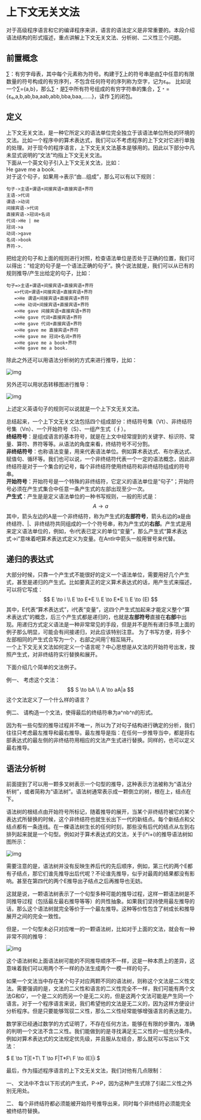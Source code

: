 # 上下文无关文法
对于高级程序语言和它的编译程序来讲，语言的语法定义是非常重要的。本段介绍语法结构的形式描述，重点讲解上下文无关文法、分析树、二义性三个问题。  
## 前置概念
∑：有穷字母表，其中每个元素称为符号。构建于∑上的符号串是由∑中任意的有限数量的符号构成的有穷序列，不包含任何符号的序列称为空字，记为ε₀。
比如说一个∑={a,b}，那么∑﹡是∑中所有符号组成的有穷字符串的集合，∑﹡={ε₀,a,b,ab,ba,aab,abb,bba,baa,......}，读作 ∑的闭包。  
## 定义
上下文无关文法，是一种它所定义的语法单位完全独立于该语法单位所处的环境的文法。比如一个程序中的算术表达式，我们可以不考虑程序的上下文对它进行单独的处理。对于现今的程序语言，上下文无关文法基本是够用的。因此以下部分中凡未显式说明的“文法”均指上下文无关文法。  
下面从一个英文句子引入上下文无关文法，比如：  
He gave me a book.  
对于这个句子，如果用->表示“由…组成”，那么可以有以下规则：  

```
句子->主语+谓语+间接宾语+直接宾语+界符
主语->代词
谓语->动词
间接宾语->代词
直接宾语->冠词+名词
代词->He | me
冠词->a
动词->gave
名词->book
界符->.
```

把给定的句子和上面的规则进行对照，检查语法单位是否处于正确的位置，我们可以得出：“给定的句子是一个语法正确的句子”。换个说法就是，我们可以从已有的规则推导/产生出给定的句子，比如：  
```
句子=>主语+谓语+间接宾语+直接宾语+界符
   =>代词+谓语+间接宾语+直接宾语+界符
   =>He 谓语+间接宾语+直接宾语+界符
   =>He 动词+间接宾语+直接宾语+界符
   =>He gave 间接宾语+直接宾语+界符
   =>He gave 代词+直接宾语+界符
   =>He gave 代词+直接宾语+界符
   =>He gave me 直接宾语+界符
   =>He gave me 冠词+名词+界符
   =>He gave me a book+界符
   =>He gave me a book.
```
除此之外还可以用语法分析树的方式来进行推导，比如：  

![img](assets/1565010409632.png)

另外还可以用状态转移图进行推导：

![img](assets/clip_image002-1564725293039.png)

上述定义英语句子的规则可以说就是一个上下文无关文法。  

总结起来，一个上下文无关文法包括四个组成部分：终结符号集（Vt）、非终结符号集（Vn）、一个开始符号（S）、一组产生式（∮）。  
**终结符号**：是组成语言的基本符号，就是在上文中经常提到的关键字、标识符、常量、算符、界符等等。从语法的角度来看，终结符号不可分割。  
**非终结符号**：也称语法变量，用来代表语法单位。例如算术表达式、布尔表达式、赋值句、循环等。我们也可以说，一个非终结符代表一个一定的语法概念，因此非终结符是对于一个集合的记号，每个非终结符使用终结符和非终结符组成的符号串。  
**开始符号**：开始符号是一个特殊的非终结符，它定义的语法单位是“句子”；开始符号必须在产生式集合中任意一条产生式的左部出现至少一次。  
**产生式**：产生是是定义语法单位的一种书写规则，一般的形式是：  
$$
A \to a
$$
其中，箭头左边的A是一个非终结符，称为产生式的**左部符号**，箭头右边的a是由终结符、|、非终结符共同组成的一个个符号串，称为产生式的**右部**。产生式是用来定义语法单位的，例如，令i代表已定义的单位“变量”，那么产生式“算术表达式->i”意味着吧算术表达式定义为变量。在Antlr中箭头一般用冒号来代替。  

## 递归的表达式

   大部分时候，只靠一个产生式不能很好的定义一个语法单位，需要用好几个产生式，甚至是递归的产生式。比如要真正的定义算术表达式的话，用产生式来描述，可以将它写成：
$$
E \to i \\
E \to E+E \\
E \to E*E \\
E \to (E)
$$
其中，E代表“算术表达式”，i代表“变量”，这四个产生式加起来才能定义整个“算术表达式”的概念，后三个产生式都是递归的，也就是**左部符号**直接在**右部**中出现。用递归方式定义语法是一种非常常见的手段，但是并不是所有递归多项上面的例子那么明显，可能会有间接递归，对此应该特别注意。
为了书写方便，将多个左部相同的产生式合写为一个，右部之间用‘|’相互隔开。  
一个上下文无关文法如何定义一个语言呢？中心思想是从文法的开始符号出发，按照产生式，对非终结符实行替换和展开。  

下面介绍几个简单的文法例子。  

例一、  考虑这个文法：
$$
S \to bA \\
A \to aA|a
$$
这个文法定义了一个什么样的语言？

例二、  请构造一个文法，使得最后的终结符串为a^nb^n的形式。

因为有一些句型的推导过程并不唯一，所以为了对句子结构进行确定的分析，我们往往只考虑最左推导和最右推导。最左推导是指：在任何一步推导当中，都是将右部表达式的最左侧的非终结符用相应的文法产生式进行替换。同样的，也可以定义最右推导。

## 语法分析树

前面提到了可以用一颗多叉树表示一个句型的推导，这种表示方法被称为“语法分析树”，或者简称为“语法树”。语法树通常表示成一颗倒立的树，根在上，结点在下。  

语法树的根结点由开始符号所标记，随着推导的展开，当某个非终结符被它的某个表达式所替换的时候，这个非终结符也就生长出下一代的新结点。每个新结点和父结点都有一条连线。在一棵语法树生长的任何时刻，那些没有后代的结点从左到右排列起来就是一个句型。例如对于算术表达式的文法，关于(i*i+i)的推导语法树如图所示：

![img](assets\1564924672014.png)

需要注意的是，语法树并没有反映生养后代的先后顺序，例如，第三代的两个E都有子结点，那它们谁先推导出后代呢？不论谁先推导，似乎对最周的结果都没有影响。甚至在第四代的两个E推导出子结点之后再推导也无妨。

这就是说，一颗语法树表示了一个句型多种可能的推导过程，这样一颗语法树是不同推导过程（包括最左最右推导等等）的共性抽象。如果我们坚持使用最左推导的话，那么这个语法树就完全等价于一个最左推导。这种等价性包含了树成长和推导展开之间的完全一致性。

但是，一个句型未必只对应唯一的一颗语法树，比如对于上面的文法，就会有一种非常不同的推导：

![img](assets/1564924929791.png)

这个语法树和上面语法树可能的不同推导顺序不一样，这是一种本质上的差异，这意味着我们可以用两个不一样的办法生成两个一模一样的句子。

如果一个文法当中存在某个句子对应两颗不同的语法树，则称这个文法是二义性文法。需要强调的是，文法的二义性和语言的二义性完全不一样，我们可能有两个文法G和G’，一个是二义的而另一个是无二义的，但是这两个文法可能是产生同一个语言。对于一个程序语言来说，我们希望他的文法是无二义的，因为这样方便设计分析程序。但是只要能够驾驭二义性，那么二义性经常能够增强语言的表达能力。

数学家已经通过数学的方式证明了，不存在任何方法，能够在有限的步骤内，准确的判明一个文法不含二义性。我们能做到的是寻找满足无二义性的一组充分条件。例如对算术表达式的文法规定优先级，并且服从左结合，那么就可以写出以下文法：

$
E \to T|E+T\\
T \to F|T*F\\
F \to (E)|i
$

最后，作为描述程序语言的上下文无关文法，我们对他有几点限制：

一、 文法中不含以下形式的产生式，P->P，因为这种产生式除了引起二义性之外别无用处。

二、 每个非终结符都必须能被开始符号推导出来，同时每个非终结符必须能完全被终结符替换。



